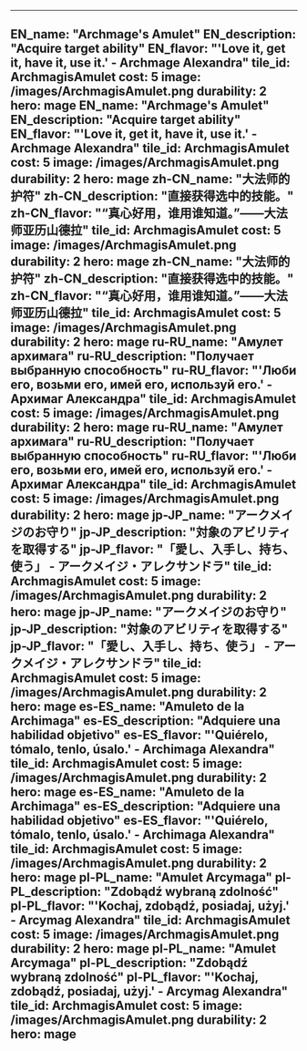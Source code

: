---

EN_name: "Archmage's Amulet"
EN_description: "Acquire target ability"
EN_flavor: "'Love it, get it, have it, use it.' - Archmage Alexandra"
tile_id: ArchmagisAmulet
cost: 5
image: /images/ArchmagisAmulet.png
durability: 2
hero: mage
EN_name: "Archmage's Amulet"
EN_description: "Acquire target ability"
EN_flavor: "'Love it, get it, have it, use it.' - Archmage Alexandra"
tile_id: ArchmagisAmulet
cost: 5
image: /images/ArchmagisAmulet.png
durability: 2
hero: mage
zh-CN_name: "大法师的护符"
zh-CN_description: "直接获得选中的技能。"
zh-CN_flavor: "“真心好用，谁用谁知道。”——大法师亚历山德拉"
tile_id: ArchmagisAmulet
cost: 5
image: /images/ArchmagisAmulet.png
durability: 2
hero: mage
zh-CN_name: "大法师的护符"
zh-CN_description: "直接获得选中的技能。"
zh-CN_flavor: "“真心好用，谁用谁知道。”——大法师亚历山德拉"
tile_id: ArchmagisAmulet
cost: 5
image: /images/ArchmagisAmulet.png
durability: 2
hero: mage
ru-RU_name: "Амулет архимага"
ru-RU_description: "Получает выбранную способность"
ru-RU_flavor: "'Люби его, возьми его, имей его, используй его.' - Архимаг Александра"
tile_id: ArchmagisAmulet
cost: 5
image: /images/ArchmagisAmulet.png
durability: 2
hero: mage
ru-RU_name: "Амулет архимага"
ru-RU_description: "Получает выбранную способность"
ru-RU_flavor: "'Люби его, возьми его, имей его, используй его.' - Архимаг Александра"
tile_id: ArchmagisAmulet
cost: 5
image: /images/ArchmagisAmulet.png
durability: 2
hero: mage
jp-JP_name: "アークメイジのお守り"
jp-JP_description: "対象のアビリティを取得する"
jp-JP_flavor: "「愛し、入手し、持ち、使う」 - アークメイジ・アレクサンドラ"
tile_id: ArchmagisAmulet
cost: 5
image: /images/ArchmagisAmulet.png
durability: 2
hero: mage
jp-JP_name: "アークメイジのお守り"
jp-JP_description: "対象のアビリティを取得する"
jp-JP_flavor: "「愛し、入手し、持ち、使う」 - アークメイジ・アレクサンドラ"
tile_id: ArchmagisAmulet
cost: 5
image: /images/ArchmagisAmulet.png
durability: 2
hero: mage
es-ES_name: "Amuleto de la Archimaga"
es-ES_description: "Adquiere una habilidad objetivo"
es-ES_flavor: "'Quiérelo, tómalo, tenlo, úsalo.' - Archimaga Alexandra"
tile_id: ArchmagisAmulet
cost: 5
image: /images/ArchmagisAmulet.png
durability: 2
hero: mage
es-ES_name: "Amuleto de la Archimaga"
es-ES_description: "Adquiere una habilidad objetivo"
es-ES_flavor: "'Quiérelo, tómalo, tenlo, úsalo.' - Archimaga Alexandra"
tile_id: ArchmagisAmulet
cost: 5
image: /images/ArchmagisAmulet.png
durability: 2
hero: mage
pl-PL_name: "Amulet Arcymaga"
pl-PL_description: "Zdobądź wybraną zdolność"
pl-PL_flavor: "'Kochaj, zdobądź, posiadaj, użyj.' - Arcymag Alexandra"
tile_id: ArchmagisAmulet
cost: 5
image: /images/ArchmagisAmulet.png
durability: 2
hero: mage
pl-PL_name: "Amulet Arcymaga"
pl-PL_description: "Zdobądź wybraną zdolność"
pl-PL_flavor: "'Kochaj, zdobądź, posiadaj, użyj.' - Arcymag Alexandra"
tile_id: ArchmagisAmulet
cost: 5
image: /images/ArchmagisAmulet.png
durability: 2
hero: mage
---